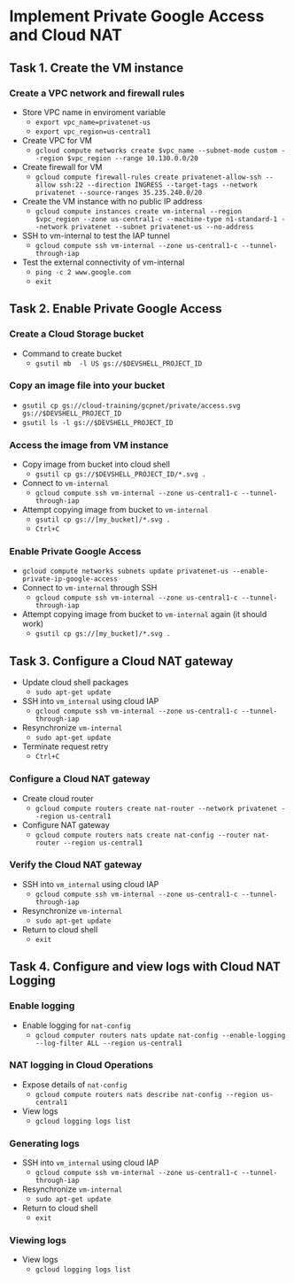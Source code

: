 # Implement Private Google Access and Cloud NAT

## Task 1. Create the VM instance

### Create a VPC network and firewall rules

- Store VPC name in enviroment variable
	- `export vpc_name=privatenet-us`
	- `export vpc_region=us-central1`
- Create VPC for VM
	- `gcloud compute networks create $vpc_name --subnet-mode custom --region $vpc_region --range 10.130.0.0/20`
- Create firewall for VM
	- `gcloud compute firewall-rules create privatenet-allow-ssh --allow ssh:22 --direction INGRESS --target-tags --network privatenet --source-ranges 35.235.240.0/20`
- Create the VM instance with no public IP address
	- `gcloud compute instances create vm-internal --region $vpc_region --zone us-central1-c --machine-type n1-standard-1 --network privatenet --subnet privatenet-us --no-address`
- SSH to vm-internal to test the IAP tunnel
	- `gcloud compute ssh vm-internal --zone us-central1-c --tunnel-through-iap`
- Test the external connectivity of vm-internal
	- `ping -c 2 www.google.com`
	- `exit`

## Task 2. Enable Private Google Access

### Create a Cloud Storage bucket

- Command to create bucket
	- `gsutil mb  -l US gs://$DEVSHELL_PROJECT_ID`

### Copy an image file into your bucket

- `gsutil cp gs://cloud-training/gcpnet/private/access.svg gs://$DEVSHELL_PROJECT_ID`
- `gsutil ls -l gs://$DEVSHELL_PROJECT_ID`

### Access the image from VM instance

- Copy image from bucket into cloud shell
	- `gsutil cp gs://$DEVSHELL_PROJECT_ID/*.svg .`
- Connect to `vm-internal`
	- `gcloud compute ssh vm-internal --zone us-central1-c --tunnel-through-iap`
- Attempt copying image from bucket to `vm-internal`
	- `gsutil cp gs://[my_bucket]/*.svg .`
	- `Ctrl+C`

### Enable Private Google Access

- `gcloud compute networks subnets update privatenet-us --enable-private-ip-google-access`
- Connect to `vm-internal` through SSH
	- `gcloud compute ssh vm-internal --zone us-central1-c --tunnel-through-iap`
- Attempt copying image from bucket to `vm-internal` again (it should work)
	- `gsutil cp gs://[my_bucket]/*.svg .`

## Task 3. Configure a Cloud NAT gateway

- Update cloud shell packages
	- `sudo apt-get update`
- SSH into `vm_internal` using cloud IAP
	- `gcloud compute ssh vm-internal --zone us-central1-c --tunnel-through-iap`
- Resynchronize `vm-internal`
	- `sudo apt-get update`
- Terminate request retry
	- `Ctrl+C`

### Configure a Cloud NAT gateway

- Create cloud router
	- `gcloud compute routers create nat-router --network privatenet --region us-central1`
- Configure NAT gateway
	- `gcloud compute routers nats create nat-config --router nat-router --region us-central1`

### Verify the Cloud NAT gateway

- SSH into `vm_internal` using cloud IAP
	- `gcloud compute ssh vm-internal --zone us-central1-c --tunnel-through-iap`
- Resynchronize `vm-internal`
	- `sudo apt-get update`
- Return to cloud shell
	- `exit`

## Task 4. Configure and view logs with Cloud NAT Logging

### Enable logging

- Enable logging for `nat-config`
	- `gcloud computer routers nats update nat-config --enable-logging --log-filter ALL --region us-central1`

### NAT logging in Cloud Operations

- Expose details of `nat-config`
	- `gcloud compute routers nats describe nat-config --region us-central1` 
- View logs
	- `gcloud logging logs list`

### Generating logs

- SSH into `vm_internal` using cloud IAP
	- `gcloud compute ssh vm-internal --zone us-central1-c --tunnel-through-iap`
- Resynchronize `vm-internal`
	- `sudo apt-get update`
- Return to cloud shell
	- `exit`

### Viewing logs

- View logs
	- `gcloud logging logs list`
